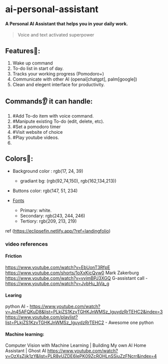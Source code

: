 # ai-personal-assistant

#### A Personal AI Assistant that helps you in your daily work.
> Voice and text activated superpower


## Features🔋:
1. Wake up command 
2. To-do list in start of day.
3. Tracks your working progress (Pomodoro+)
4. Communicate with other AI (openai[chatgpt], palm[google])
5. Clean and elegent interface for productivity.


## Commands👂 it can handle:

1. #Add To-do item with voice command.
2. #Manipute existing To-do (edit, delete, etc).
3. #Set a pomodoro timer
4. #Visit website of choice
5. #Play youtube videos.
6. 



## Colors🎨:

- Background color : rgb(17, 24, 39)
    - gradiant bg: (rgb(92,74,150), rgb(162,134,213))
- Buttons color: rgb(147, 51, 234)

- <u>Fonts</u>

    - Primary: white.
    - Secondary: rgb(243, 244, 246)
    - Tertiory: rgb(209, 213, 219)

ref (https://eclipsefin.netlify.app/?ref=landingfolio)



### video references

#### Friction
https://www.youtube.com/watch?v=EbUonT3RfpE
https://www.youtube.com/shorts/1oXxKicQvw0
Mark Zakerburg https://www.youtube.com/watch?v=vvimBPJ3XGQ
G-assistant call - https://www.youtube.com/watch?v=JvbHu_bVa_g

#### Learing
python AI - https://www.youtube.com/watch?v=Jn45AFQKuD8&list=PLkjZS1KzvTGHKJnWMSz_IguydzRrTEHC2&index=3
https://www.youtube.com/playlist?list=PLkjZS1KzvTGHKJnWMSz_IguydzRrTEHC2 - Awesome one python




#### Machine learning:
Computer Vision with Machine Learning | Building My own AI Home Assistant | Ghost AI https://www.youtube.com/watch?v=OzXsZjjk1zY&list=PLR8vUZDE6IePK09ZcROHLnSSiuZzFNcrr&index=4

